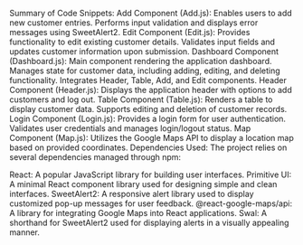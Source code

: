 Summary of Code Snippets:
Add Component (Add.js):
Enables users to add new customer entries.
Performs input validation and displays error messages using SweetAlert2.
Edit Component (Edit.js):
Provides functionality to edit existing customer details.
Validates input fields and updates customer information upon submission.
Dashboard Component (Dashboard.js):
Main component rendering the application dashboard.
Manages state for customer data, including adding, editing, and deleting functionality.
Integrates Header, Table, Add, and Edit components.
Header Component (Header.js):
Displays the application header with options to add customers and log out.
Table Component (Table.js):
Renders a table to display customer data.
Supports editing and deletion of customer records.
Login Component (Login.js):
Provides a login form for user authentication.
Validates user credentials and manages login/logout status.
Map Component (Map.js):
Utilizes the Google Maps API to display a location map based on provided coordinates.
Dependencies Used:
The project relies on several dependencies managed through npm:

React: A popular JavaScript library for building user interfaces.
Primitive UI: A minimal React component library used for designing simple and clean interfaces.
SweetAlert2: A responsive alert library used to display customized pop-up messages for user feedback.
@react-google-maps/api: A library for integrating Google Maps into React applications.
Swal: A shorthand for SweetAlert2 used for displaying alerts in a visually appealing manner.
